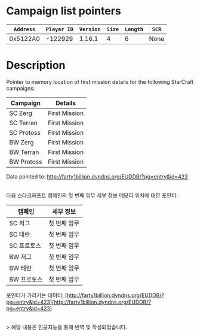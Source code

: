 # Campaign list pointers

| `Address` | `Player ID` | `Version` | `Size` | `Length` | `SCR` |
| ---------- | ----------- | --------- | ------ | -------- | ---- |
| 0x5122A0 | -122929 | 1.16.1 | 4 | 6 | None |

# Description

Pointer to memory location of first mission details for the following StarCraft campaigns:

| Campaign | Details |
|---|---|
| SC Zerg | First Mission |
| SC Terran | First Mission |
| SC Protoss | First Mission |
| BW Zerg | First Mission |
| BW Terran | First Mission |
| BW Protoss | First Mission |

Data pointed to: http://farty1billion.dyndns.org/EUDDB/?pg=entry&id=423

<br>
다음 스타크래프트 캠페인의 첫 번째 임무 세부 정보 메모리 위치에 대한 포인터:

| 캠페인 | 세부 정보 |
|---|---|
| SC 저그 | 첫 번째 임무 |
| SC 테란 | 첫 번째 임무 |
| SC 프로토스 | 첫 번째 임무 |
| BW 저그 | 첫 번째 임무 |
| BW 테란 | 첫 번째 임무 |
| BW 프로토스 | 첫 번째 임무 |

포인터가 가리키는 데이터: [http://farty1billion.dyndns.org/EUDDB/?pg=entry&id=423](http://farty1billion.dyndns.org/EUDDB/?pg=entry&id=423)

<br>
> 해당 내용은 인공지능을 통해 번역 및 작성되었습니다.